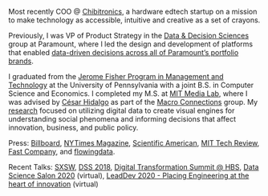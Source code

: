 Most recently COO @ [Chibitronics](https://chibitronics.com), a hardware edtech startup on a mission to make technology as accessible, intuitive and creative as a set of crayons. 

Previously, I was VP of Product Strategy in the [Data & Decision Sciences](https://science.viacom.com) group at Paramount, where I led the design and development of platforms that enabled [data-driven decisions across all of Paramount’s portfolio brands](https://www.hbs.edu/faculty/Pages/item.aspx?num=53776).

I graduated from the [Jerome Fisher Program in Management and Technology](http://www.upenn.edu/fisher/) at the University of Pennsylvania with a joint B.S. in Computer Science and Economics. I completed my M.S. at [MIT Media Lab](http://media.mit.edu/), where I was advised by [César Hidalgo](http://www.chidalgo.com/) as part of the [Macro Connections](http://macroconnections.media.mit.edu/) group. My [research](https://scholar.google.com/citations?user=bKTFloEAAAAJ&hl=en) focused on utilizing digital data to create visual engines for understanding social phenomena and informing decisions that affect innovation, business, and public policy. 

Press: [Billboard](https://www.billboard.com/articles/events/vma/7941923/viacom-vma-best-new-artist-interactive-tool), [NYTimes Magazine](http://www.nytimes.com/2014/03/16/magazine/whos-more-famous-than-jesus.html?ref=magazine&_r=1), [Scientific American](http://www.scientificamerican.com/article/the-data-visualization-revolution/), [MIT Tech Review](http://www.technologyreview.com/view/525461/the-last-20-inches-datas-treacherous-journey-from-the-screen-to-the-mind/), [Fast Company](http://www.fastcodesign.com/3027817/mit-media-lab-maps-historys-biggest-celebrities), and [flowingdata](http://flowingdata.com/2014/03/19/an-exploration-of-cultural-production/).

Recent Talks: [SXSW](https://schedule.sxsw.com/2018/events/PP74756), [DSS 2018](https://datascience.salon/ny9-18/), [Digital Transformation Summit @ HBS](https://digital.hbs.edu/events/digital-transformation-summit/), [Data Science Salon 2020](https://www.datascience.salon/media-advertising-and-entertainment/) (virtual), [LeadDev 2020 - Placing Engineering at the heart of innovation](https://leaddev.com/series/placing-engineering-heart-innovation) (virtual)
